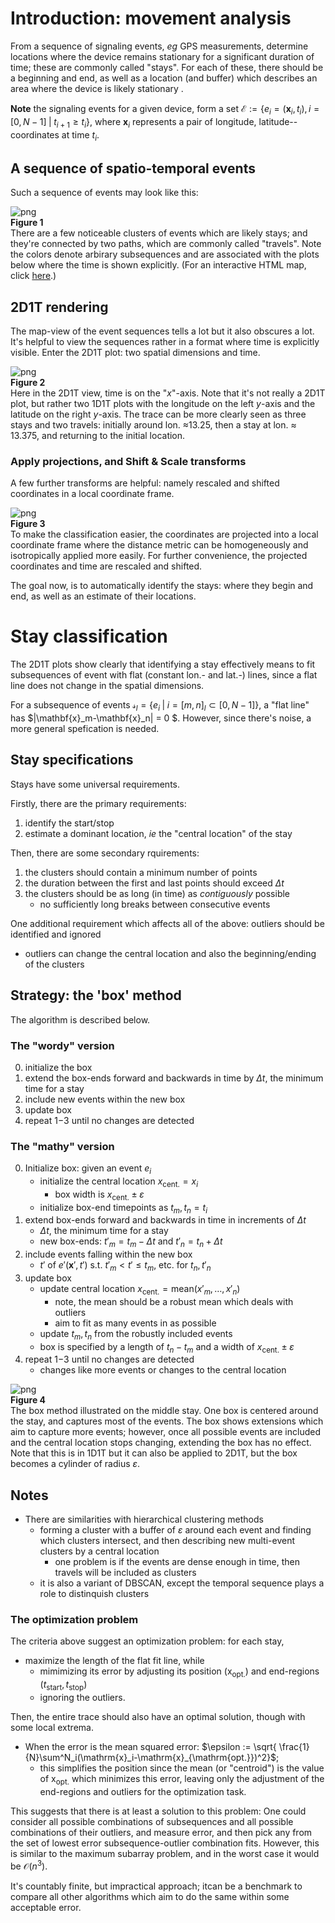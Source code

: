 <style>.container { width:100% !important; }</style>

# Introduction: movement analysis

From a sequence of signaling events, _eg_ GPS measurements, determine locations where the device remains stationary for a significant duration of time; these are commonly called "stays". 
For each of these, there should be a beginning and end, as well as a location (and buffer) which describes an area where the device is likely stationary . 


**Note** the signaling events for a given device, form a set $\mathcal{E} :=  \{e_i = (\mathbf{x}_i, t_i), i=[0,N-1] \; | \; t_{i+1}\geq t_i\}$, where $\mathbf{x}_i$ represents a pair of longitude, latitude--coordinates at time $t_i$.

## A sequence of spatio-temporal events

Such a sequence of events may look like this:

![png](map.png)
<br/> 
**Figure 1** 
<br/> 
There are a few noticeable clusters of events which are likely stays; and they're connected by two paths, which are commonly called "travels".
Note the colors denote arbirary subsequences and are associated with the plots below where the time is shown explicitly.
(For an interactive HTML map, click [here](file:///home/sandm/Notebooks/stay_classification/docs/illustration/map.html).)

## 2D1T rendering

The map-view of the event sequences tells a lot but it also obscures a lot. It's helpful to view the sequences rather in a format where time is explicitly visible.
Enter the 2D1T plot: two spatial dimensions and time.


![png](output_20_0.png)
<br/> 
**Figure 2** 
<br/> 
Here in the 2D1T view, time is on the "$x$"-axis. Note that it's not really a 2D1T plot, but rather two 1D1T plots with the longitude on the left $y$-axis and the latitude on the right $y$-axis. The trace can be more clearly seen as three stays and two travels: initially around lon. $\approx$13.25, then a stay at lon. $\approx$ 13.375, and returning to the initial location. 

### Apply projections, and Shift & Scale transforms

A few further transforms are helpful: namely rescaled and shifted coordinates in a local coordinate frame.

![png](output_23_0.png)
<br/> 
**Figure 3** 
<br/> 
To make the classification easier, the coordinates are projected into a local coordinate frame where the distance metric can be homogeneously and isotropically applied more easily. For further convenience, the projected coordinates and time are rescaled and shifted.

The goal now, is to automatically identify the stays: where they begin and end, as well as an estimate of their locations.


# Stay classification

The 2D1T plots show clearly that identifying a stay effectively means to fit subsequences of event with flat (constant lon.- and lat.-) lines, since a flat line does not change in the spatial dimensions.

For a subsequence of events $\mathcal{s}_l =  \{e_i \; | \; i = [m,n]_l \subset [0,N-1]\}$, a "flat line" has $|\mathbf{x}_m-\mathbf{x}_n| = 0 $. However, since there's noise, a more general spefication is needed.

## Stay specifications

Stays have some universal requirements.

Firstly, there are the primary requirements:
1. identify the start/stop
2. estimate a dominant location, _ie_ the "central location" of the stay

Then, there are some secondary rquirements:
1. the clusters should contain a minimum number of points
2. the duration between the first and last points should exceed $\Delta t$
3. the clusters should be as long (in time) as _contiguously_ possible
    * no sufficiently long breaks between consecutive events

One additional requirement which affects all of the above: outliers should be identified and ignored
* outliers can change the central location and also the beginning/ending of the clusters


## Strategy: the 'box' method

The algorithm is described below. 

### The "wordy" version
0. initialize the box
1. extend the box-ends forward and backwards in time by $\Delta t$, the minimum time for a stay
2. include new events within the new box
3. update box
4. repeat 1$-$3 until no changes are detected 

### The "mathy" version
0. Initialize box: given an event $e_i$
    * initialize the central location $x_{\mathrm{cent.}} = x_i$
        * box width is  $x_{\mathrm{cent.}} \pm \varepsilon$
    * initialize box-end timepoints as $t_m , t_n = t_i$ 
1. extend box-ends forward and backwards in time in increments of $\Delta t$
    * $\Delta t$, the minimum time for a stay
    * new box-ends: $t'_m = t_m - \Delta t$ and $t'_n = t_n + \Delta t$
2. include events falling within the new box
    * $t'$ of $e'(\mathbf{x}',t')$ s.t. $t'_m < t' \leq t_m$, etc. for $t_n, t'_n$
3. update box
    * update central location $x_{\mathrm{cent.}} = \mathrm{mean}(x'_m, \dots, x'_n)$
        * note, the mean should be a robust mean which deals with outliers
        * aim to fit as many events in as possible
    * update $t_m, t_n$ from the robustly included events
    * box is specified by a length of $t_n - t_m$ and a width of $x_{\mathrm{cent.}} \pm \varepsilon$
4. repeat 1$-$3 until no changes are detected
    * changes like more events or changes to the central location

![png](output_25_0.png)
<br/> 
**Figure 4** 
<br/> 
The box method illustrated on the middle stay. One box is centered around the stay, and captures most of the events. The box shows extensions which aim to capture more events; however, once all possible events are included and the central location stops changing, extending the box has no effect. Note that this is in 1D1T but it can also be applied to 2D1T, but the box becomes a cylinder of radius $\varepsilon$.

## Notes
* There are similarities with hierarchical clustering methods
    * forming a cluster with a buffer of $\varepsilon$ around each event and finding which clusters intersect, and then describing new multi-event clusters by a central location
        * one problem is if the events are dense enough in time, then travels will be included as clusters
    * it is also a variant of DBSCAN, except the temporal sequence plays a role to distinquish clusters

### The optimization problem 

The criteria above suggest an optimization problem: for each stay, 
* maximize the length of the flat fit line, while 
    * mimimizing its error by adjusting its position ($\mathrm{x}_{\mathrm{opt.}}$) and end-regions ($t_{\mathrm{start}}, t_{\mathrm{stop}}$)
    * ignoring the outliers.

Then, the entire trace should also have an optimal solution, though with some local extrema.

* When the error is the mean squared error: $\epsilon := \sqrt{ \frac{1}{N}\sum^N_i(\mathrm{x}_i-\mathrm{x}_{\mathrm{opt.}})^2}$; 
    * this simplifies the position since the mean (or "centroid") is the value of $\mathrm{x}_{\mathrm{opt.}}$ which minimizes this error, leaving only the adjustment of the end-regions and outliers for the optimization task.

This suggests that there is at least a solution to this problem: 
One could consider all possible combinations of subsequences and all possible combinations of their outliers, and measure error, and then pick any from the set of lowest error subsequence-outlier combination fits. However, this is similar to the maximum subarray problem, and in the worst case it would be $\mathcal{O}(n^3)$.

It's countably finite, but impractical approach; itcan be a benchmark to compare all other algorithms which aim to do the same within some acceptable error.
